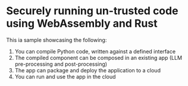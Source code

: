 # Securely running un-trusted code using WebAssembly and Rust

This ia sample showcasing the following:

1. You can compile Python code, written against a defined interface
1. The compiled component can be composed in an existing app (LLM pre-processing and post-processing)
1. The app can package and deploy the application to a cloud
1. You can run and use the app in the cloud
